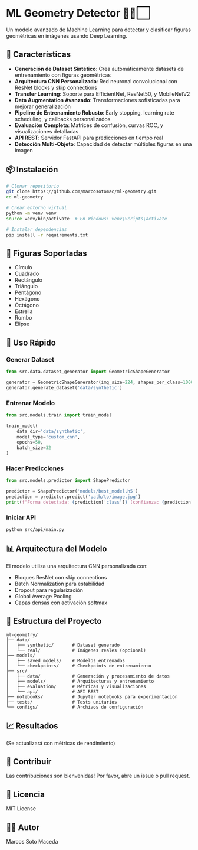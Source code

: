 # ML Geometry Detector 🔺🔴⬜

Un modelo avanzado de Machine Learning para detectar y clasificar figuras geométricas en imágenes usando Deep Learning.

## 🚀 Características

- **Generación de Dataset Sintético**: Crea automáticamente datasets de entrenamiento con figuras geométricas
- **Arquitectura CNN Personalizada**: Red neuronal convolucional con ResNet blocks y skip connections
- **Transfer Learning**: Soporte para EfficientNet, ResNet50, y MobileNetV2
- **Data Augmentation Avanzado**: Transformaciones sofisticadas para mejorar generalización
- **Pipeline de Entrenamiento Robusto**: Early stopping, learning rate scheduling, y callbacks personalizados
- **Evaluación Completa**: Matrices de confusión, curvas ROC, y visualizaciones detalladas
- **API REST**: Servidor FastAPI para predicciones en tiempo real
- **Detección Multi-Objeto**: Capacidad de detectar múltiples figuras en una imagen

## 📦 Instalación

```bash
# Clonar repositorio
git clone https://github.com/marcosotomac/ml-geometry.git
cd ml-geometry

# Crear entorno virtual
python -m venv venv
source venv/bin/activate  # En Windows: venv\Scripts\activate

# Instalar dependencias
pip install -r requirements.txt
```

## 🎯 Figuras Soportadas

- Círculo
- Cuadrado
- Rectángulo
- Triángulo
- Pentágono
- Hexágono
- Octágono
- Estrella
- Rombo
- Elipse

## 🔧 Uso Rápido

### Generar Dataset
```python
from src.data.dataset_generator import GeometricShapeGenerator

generator = GeometricShapeGenerator(img_size=224, shapes_per_class=1000)
generator.generate_dataset('data/synthetic')
```

### Entrenar Modelo
```python
from src.models.train import train_model

train_model(
    data_dir='data/synthetic',
    model_type='custom_cnn',
    epochs=50,
    batch_size=32
)
```

### Hacer Predicciones
```python
from src.models.predictor import ShapePredictor

predictor = ShapePredictor('models/best_model.h5')
prediction = predictor.predict('path/to/image.jpg')
print(f"Forma detectada: {prediction['class']} (confianza: {prediction['confidence']:.2%})")
```

### Iniciar API
```bash
python src/api/main.py
```

## 📊 Arquitectura del Modelo

El modelo utiliza una arquitectura CNN personalizada con:
- Bloques ResNet con skip connections
- Batch Normalization para estabilidad
- Dropout para regularización
- Global Average Pooling
- Capas densas con activación softmax

## 📁 Estructura del Proyecto

```
ml-geometry/
├── data/
│   ├── synthetic/       # Dataset generado
│   └── real/            # Imágenes reales (opcional)
├── models/
│   ├── saved_models/    # Modelos entrenados
│   └── checkpoints/     # Checkpoints de entrenamiento
├── src/
│   ├── data/            # Generación y procesamiento de datos
│   ├── models/          # Arquitecturas y entrenamiento
│   ├── evaluation/      # Métricas y visualizaciones
│   └── api/             # API REST
├── notebooks/           # Jupyter notebooks para experimentación
├── tests/               # Tests unitarios
└── configs/             # Archivos de configuración
```

## 📈 Resultados

(Se actualizará con métricas de rendimiento)

## 🤝 Contribuir

Las contribuciones son bienvenidas! Por favor, abre un issue o pull request.

## 📄 Licencia

MIT License

## 👨‍💻 Autor

Marcos Soto Maceda
